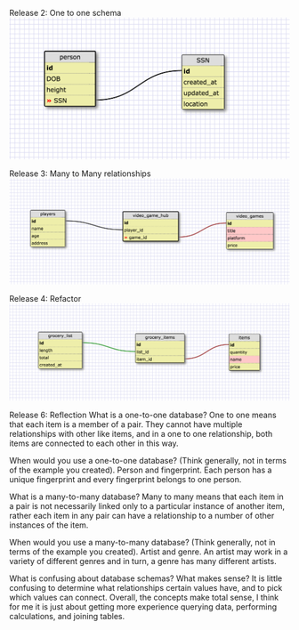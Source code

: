 Release 2: One to one schema
![1](imgs/onetoone.png)

Release 3: Many to Many relationships
![2](imgs/manytomany.png)

Release 4: Refactor
![3](imgs/manytomany2.png)

Release 6: Reflection
What is a one-to-one database?
One to one means that each item is a member of a pair. They cannot have multiple relationships with other like items, and in a one to one relationship, both items are connected to each other in this way.

When would you use a one-to-one database? (Think generally, not in terms of the example you created). Person and fingerprint. Each person has a unique fingerprint and every fingerprint belongs to one person.

What is a many-to-many database?
Many to many means that each item in a pair is not necessarily linked only to a particular instance of another item, rather each item in any pair can have a relationship to a number of other instances of the item.

When would you use a many-to-many database? (Think generally, not in terms of the example you created).
Artist and genre. An artist may work in a variety of different genres and in turn, a genre has many different artists.

What is confusing about database schemas? What makes sense?
It is little confusing to determine what relationships certain values have, and to pick which values can connect. Overall, the concepts make total sense, I think for me it is just about getting more experience querying data, performing calculations, and joining tables.
